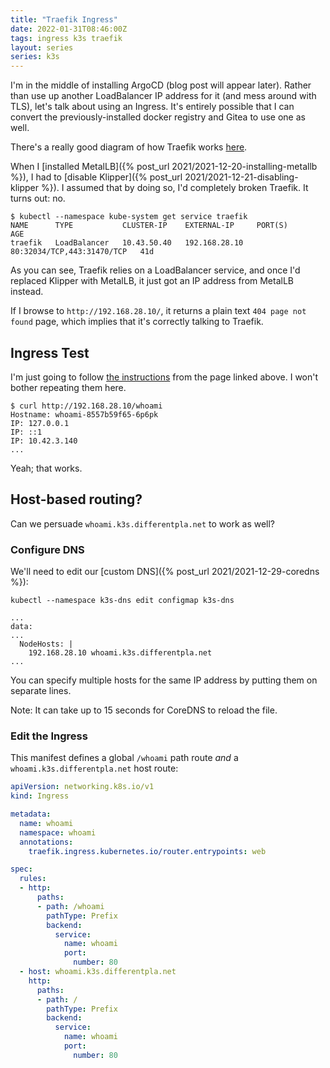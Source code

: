 ```yaml
---
title: "Traefik Ingress"
date: 2022-01-31T08:46:00Z
tags: ingress k3s traefik
layout: series
series: k3s
---
```


I'm in the middle of installing ArgoCD (blog post will appear later). Rather than use up another LoadBalancer IP address
for it (and mess around with TLS), let's talk about using an Ingress. It's entirely possible that I can convert the
previously-installed docker registry and Gitea to use one as well.

There's a really good diagram of how Traefik works [here](https://bryanbende.com/development/2021/05/08/k3s-raspberry-pi-ingress).

When I [installed MetalLB]({% post_url 2021/2021-12-20-installing-metallb %}), I had to
[disable Klipper]({% post_url 2021/2021-12-21-disabling-klipper %}). I assumed that by doing so, I'd completely broken
Traefik. It turns out: no.

```
$ kubectl --namespace kube-system get service traefik
NAME      TYPE           CLUSTER-IP    EXTERNAL-IP     PORT(S)                      AGE
traefik   LoadBalancer   10.43.50.40   192.168.28.10   80:32034/TCP,443:31470/TCP   41d
```

As you can see, Traefik relies on a LoadBalancer service, and once I'd replaced Klipper with MetalLB, it just got an IP
address from MetalLB instead.

If I browse to `http://192.168.28.10/`, it returns a plain text `404 page not found` page, which implies that it's
correctly talking to Traefik.

## Ingress Test

I'm just going to follow [the instructions](https://bryanbende.com/development/2021/05/08/k3s-raspberry-pi-ingress#ingress-test) from the page linked above. I won't bother repeating them here.

```
$ curl http://192.168.28.10/whoami
Hostname: whoami-8557b59f65-6p6pk
IP: 127.0.0.1
IP: ::1
IP: 10.42.3.140
...
```

Yeah; that works.

## Host-based routing?

Can we persuade `whoami.k3s.differentpla.net` to work as well?

### Configure DNS

We'll need to edit our [custom DNS]({% post_url 2021/2021-12-29-coredns %}):

```
kubectl --namespace k3s-dns edit configmap k3s-dns
```

```
...
data:
...
  NodeHosts: |
    192.168.28.10 whoami.k3s.differentpla.net
...
```

You can specify multiple hosts for the same IP address by putting them on separate lines.

Note: It can take up to 15 seconds for CoreDNS to reload the file.

### Edit the Ingress

This manifest defines a global `/whoami` path route _and_ a `whoami.k3s.differentpla.net` host route:

```yaml
apiVersion: networking.k8s.io/v1
kind: Ingress

metadata:
  name: whoami
  namespace: whoami
  annotations:
    traefik.ingress.kubernetes.io/router.entrypoints: web

spec:
  rules:
  - http:
      paths:
      - path: /whoami
        pathType: Prefix
        backend:
          service:
            name: whoami
            port:
              number: 80
  - host: whoami.k3s.differentpla.net
    http:
      paths:
      - path: /
        pathType: Prefix
        backend:
          service:
            name: whoami
            port:
              number: 80
```
